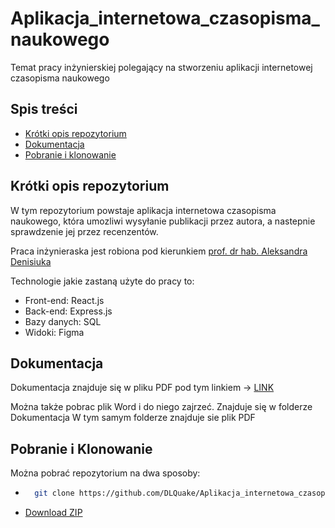 # Aplikacja_internetowa_czasopisma_naukowego
Temat pracy inżynierskiej polegający na stworzeniu aplikacji internetowej czasopisma naukowego

## Spis treści
 * [Krótki opis repozytorium](#krótki-opis-repozytorium)
 * [Dokumentacja](#dokumentacja)
 * [Pobranie i klonowanie](#pobranie-i-klonowanie)

## Krótki opis repozytorium
W tym repozytorium powstaje aplikacja internetowa czasopisma naukowego, która umozliwi wysyłanie publikacji przez autora, a nastepnie sprawdzenie jej przez recenzentów.

Praca inżynieraska jest robiona pod kierunkiem [prof. dr hab. Aleksandra Denisiuka](http://wmii.uwm.edu.pl/~denisjuk/)

Technologie jakie zastaną użyte do pracy to:

- Front-end: React.js
- Back-end: Express.js
- Bazy danych: SQL
- Widoki: Figma

## Dokumentacja
Dokumentacja znajduje się w pliku PDF pod tym linkiem -> [LINK](https://github.com/DLQuake/Aplikacja_internetowa_czasopisma_naukowego/blob/main/Dokumentacja/Dokumentacja.pdf)

Można także pobrac plik Word i do niego zajrzeć. Znajduje się w folderze Dokumentacja
W tym samym folderze znajduje sie plik PDF

## Pobranie i Klonowanie
Można pobrać repozytorium na dwa sposoby:

* ```bash
    git clone https://github.com/DLQuake/Aplikacja_internetowa_czasopisma_naukowego.git
    ```
* [Download ZIP](https://github.com/DLQuake/Aplikacja_internetowa_czasopisma_naukowego/archive/refs/heads/main.zip)
